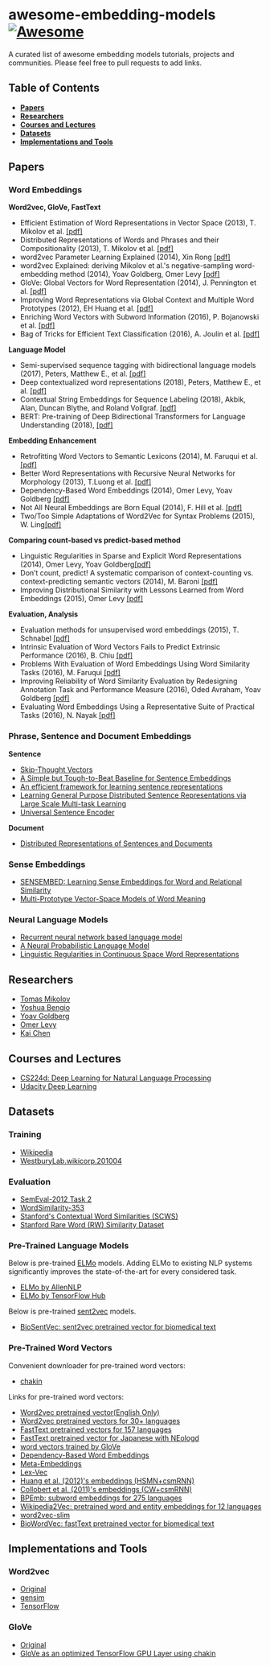 # awesome-embedding-models[![Awesome](https://cdn.rawgit.com/sindresorhus/awesome/d7305f38d29fed78fa85652e3a63e154dd8e8829/media/badge.svg)](https://github.com/sindresorhus/awesome)
A curated list of awesome embedding models tutorials, projects and communities.
Please feel free to pull requests to add links.

## Table of Contents


* **[Papers](#papers)**
* **[Researchers](#researchers)**
* **[Courses and Lectures](#courses-and-lectures)**
* **[Datasets](#datasets)**
* **[Implementations and Tools](#implementations-and-tools)**
<!--* **[Articles](#articles)**-->

## Papers
### Word Embeddings

**Word2vec, GloVe, FastText**

* Efficient Estimation of Word Representations in Vector Space (2013), T. Mikolov et al. [[pdf]](https://arxiv.org/pdf/1301.3781.pdf)
* Distributed Representations of Words and Phrases and their Compositionality (2013), T. Mikolov et al. [[pdf]](https://arxiv.org/pdf/1310.4546.pdf)
* word2vec Parameter Learning Explained (2014), Xin Rong [[pdf]](https://arxiv.org/pdf/1411.2738.pdf)
* word2vec Explained: deriving Mikolov et al.'s negative-sampling word-embedding method (2014), Yoav Goldberg, Omer Levy [[pdf]](https://arxiv.org/pdf/1402.3722.pdf)
* GloVe: Global Vectors for Word Representation (2014), J. Pennington et al. [[pdf]](http://nlp.stanford.edu/pubs/glove.pdf)
* Improving Word Representations via Global Context and Multiple Word Prototypes (2012), EH Huang et al. [[pdf]](http://www.aclweb.org/anthology/P12-1092)
* Enriching Word Vectors with Subword Information (2016), P. Bojanowski et al. [[pdf]](https://arxiv.org/pdf/1607.04606v1.pdf)
* Bag of Tricks for Efficient Text Classification (2016), A. Joulin et al. [[pdf]](https://arxiv.org/pdf/1607.01759.pdf)

**Language Model**

* Semi-supervised sequence tagging with bidirectional language models (2017), Peters, Matthew E., et al. [[pdf]](https://arxiv.org/abs/1705.00108)
* Deep contextualized word representations (2018), Peters, Matthew E., et al. [[pdf]](https://arxiv.org/abs/1802.05365)
* Contextual String Embeddings for Sequence Labeling (2018), Akbik, Alan, Duncan Blythe, and Roland Vollgraf. [[pdf]](http://alanakbik.github.io/papers/coling2018.pdf)
* BERT: Pre-training of Deep Bidirectional Transformers for Language Understanding (2018), [[pdf]](https://arxiv.org/abs/1810.04805)



**Embedding Enhancement**

* Retrofitting Word Vectors to Semantic Lexicons (2014), M. Faruqui et al. [[pdf]](https://arxiv.org/pdf/1411.4166.pdf)
* Better Word Representations with Recursive Neural Networks for Morphology (2013), T.Luong et al. [[pdf]](http://www.aclweb.org/website/old_anthology/W/W13/W13-35.pdf#page=116)
* Dependency-Based Word Embeddings (2014), Omer Levy, Yoav Goldberg [[pdf]](https://levyomer.files.wordpress.com/2014/04/dependency-based-word-embeddings-acl-2014.pdf)
* Not All Neural Embeddings are Born Equal (2014), F. Hill et al. [[pdf]](https://arxiv.org/pdf/1410.0718.pdf)
* Two/Too Simple Adaptations of Word2Vec for Syntax Problems (2015), W. Ling[[pdf]](http://www.cs.cmu.edu/~lingwang/papers/naacl2015.pdf)


**Comparing count-based vs predict-based method**

* Linguistic Regularities in Sparse and Explicit Word Representations (2014), Omer Levy, Yoav Goldberg[[pdf]](https://www.cs.bgu.ac.il/~yoavg/publications/conll2014analogies.pdf)
* Don’t count, predict! A systematic comparison of context-counting vs. context-predicting semantic vectors (2014), M. Baroni [[pdf]](http://www.aclweb.org/anthology/P14-1023)
* Improving Distributional Similarity with Lessons Learned from Word Embeddings (2015), Omer Levy [[pdf]](http://www.aclweb.org/anthology/Q15-1016)


**Evaluation, Analysis**

* Evaluation methods for unsupervised word embeddings (2015), T. Schnabel [[pdf]](http://www.aclweb.org/anthology/D15-1036)
* Intrinsic Evaluation of Word Vectors Fails to Predict Extrinsic Performance (2016), B. Chiu [[pdf]](https://www.aclweb.org/anthology/W/W16/W16-2501.pdf)
* Problems With Evaluation of Word Embeddings Using Word Similarity Tasks (2016), M. Faruqui [[pdf]](https://arxiv.org/pdf/1605.02276.pdf)
* Improving Reliability of Word Similarity Evaluation by Redesigning Annotation Task and Performance Measure (2016), Oded Avraham, Yoav Goldberg [[pdf]](https://arxiv.org/pdf/1611.03641.pdf)
* Evaluating Word Embeddings Using a Representative Suite of Practical Tasks (2016), N. Nayak [[pdf]](https://cs.stanford.edu/~angeli/papers/2016-acl-veceval.pdf)

### Phrase, Sentence and Document Embeddings

**Sentence**

* [Skip-Thought Vectors](https://arxiv.org/abs/1506.06726)
* [A Simple but Tough-to-Beat Baseline for Sentence Embeddings](https://openreview.net/forum?id=SyK00v5xx)
* [An efficient framework for learning sentence representations](https://arxiv.org/abs/1803.02893)
* [Learning General Purpose Distributed Sentence Representations via Large Scale Multi-task Learning](https://arxiv.org/abs/1804.00079)
* [Universal Sentence Encoder](https://arxiv.org/abs/1803.11175)

**Document**

* [Distributed Representations of Sentences and Documents](https://arxiv.org/abs/1405.4053)

### Sense Embeddings

* [SENSEMBED: Learning Sense Embeddings for Word and Relational Similarity](http://wwwusers.di.uniroma1.it/~navigli/pubs/ACL_2015_Iacobaccietal.pdf)
* [Multi-Prototype Vector-Space Models of Word Meaning](http://www.cs.utexas.edu/~ml/papers/reisinger.naacl-2010.pdf)

### Neural Language Models

* [Recurrent neural network based language model](http://www.fit.vutbr.cz/research/groups/speech/publi/2010/mikolov_interspeech2010_IS100722.pdf)
* [A Neural Probabilistic Language Model](http://www.jmlr.org/papers/volume3/bengio03a/bengio03a.pdf)
* [Linguistic Regularities in Continuous Space Word Representations](http://www.aclweb.org/anthology/N13-1090)

## Researchers

* [Tomas Mikolov](https://scholar.google.co.jp/citations?user=oBu8kMMAAAAJ&hl=en)
* [Yoshua Bengio](https://scholar.google.co.jp/citations?user=kukA0LcAAAAJ&hl=en)
* [Yoav Goldberg](https://scholar.google.co.jp/citations?user=0rskDKgAAAAJ&hl=en)
* [Omer Levy](https://scholar.google.co.jp/citations?user=PZVd2h8AAAAJ&hl=en)
* [Kai Chen](https://scholar.google.co.jp/citations?user=TKvd_Z4AAAAJ&hl=en)

## Courses and Lectures

* [CS224d: Deep Learning for Natural Language Processing](http://cs224d.stanford.edu/index.html)
* [Udacity Deep Learning](https://www.udacity.com/course/deep-learning--ud730)

## Datasets
### Training

* [Wikipedia](https://dumps.wikimedia.org/enwiki/)
* [WestburyLab.wikicorp.201004](http://www.socher.org/index.php/Main/ImprovingWordRepresentationsViaGlobalContextAndMultipleWordPrototypes)

### Evaluation

* [SemEval-2012 Task 2](https://www.cs.york.ac.uk/semeval-2012/task2.html)
* [WordSimilarity-353](http://www.cs.technion.ac.il/~gabr/resources/data/wordsim353/)
* [Stanford's Contextual Word Similarities (SCWS)](http://www.socher.org/index.php/Main/ImprovingWordRepresentationsViaGlobalContextAndMultipleWordPrototypes)
* [Stanford Rare Word (RW) Similarity Dataset](http://stanford.edu/~lmthang/morphoNLM/)

### Pre-Trained Language Models

Below is pre-trained [ELMo](https://arxiv.org/abs/1802.05365) models. Adding ELMo to existing NLP systems significantly improves the state-of-the-art for every considered task.

* [ELMo by AllenNLP](https://allennlp.org/elmo)
* [ELMo by TensorFlow Hub](https://alpha.tfhub.dev/google/elmo/2)

Below is pre-trained [sent2vec](https://github.com/epfml/sent2vec) models.
* [BioSentVec: sent2vec pretrained vector for biomedical text](https://github.com/ncbi-nlp/BioSentVec)

### Pre-Trained Word Vectors
Convenient downloader for pre-trained word vectors:
* [chakin](https://github.com/chakki-works/chakin)


Links for pre-trained word vectors:
* [Word2vec pretrained vector(English Only)](https://code.google.com/archive/p/word2vec/)
* [Word2vec pretrained vectors for 30+ languages](https://github.com/Kyubyong/wordvectors)
* [FastText pretrained vectors for 157 languages](https://github.com/facebookresearch/fastText/blob/master/docs/crawl-vectors.md)
* [FastText pretrained vector for Japanese with NEologd](https://drive.google.com/open?id=0ByFQ96A4DgSPUm9wVWRLdm5qbmc)
* [word vectors trained by GloVe](http://nlp.stanford.edu/projects/glove/)
* [Dependency-Based Word Embeddings](https://levyomer.wordpress.com/2014/04/25/dependency-based-word-embeddings/)
* [Meta-Embeddings](http://cistern.cis.lmu.de/meta-emb/)
* [Lex-Vec](https://github.com/alexandres/lexvec)
* [Huang et al. (2012)'s embeddings (HSMN+csmRNN)](http://stanford.edu/~lmthang/morphoNLM/)
* [Collobert et al. (2011)'s embeddings (CW+csmRNN)](http://stanford.edu/~lmthang/morphoNLM/)
* [BPEmb: subword embeddings for 275 languages](https://github.com/bheinzerling/bpemb)
* [Wikipedia2Vec: pretrained word and entity embeddings for 12 languages](https://wikipedia2vec.github.io/wikipedia2vec/pretrained/)
* [word2vec-slim](https://github.com/eyaler/word2vec-slim)
* [BioWordVec: fastText pretrained vector for biomedical text](https://github.com/ncbi-nlp/BioSentVec)

<!--
## Articles
-->

## Implementations and Tools
### Word2vec

* [Original](https://code.google.com/archive/p/word2vec/)
* [gensim](https://radimrehurek.com/gensim/models/word2vec.html)
* [TensorFlow](https://www.tensorflow.org/versions/r0.12/tutorials/word2vec/index.html)

### GloVe

* [Original](https://github.com/stanfordnlp/GloVe)
* [GloVe as an optimized TensorFlow GPU Layer using chakin](https://github.com/guillaume-chevalier/GloVe-as-a-TensorFlow-Embedding-Layer)

